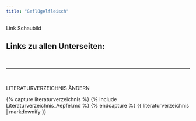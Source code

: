 ```yaml
---
title: "Geflügelfleisch"
---
```


Link Schaubild 

## Links zu allen Unterseiten:



<br>

---

<br> 

LITERATURVERZEICHNIS ÄNDERN

{% capture literaturverzeichnis %} 
{% include Literaturverzeichnis_Aepfel.md %} 
{% endcapture %} 
{{ literaturverzeichnis | markdownify }}
